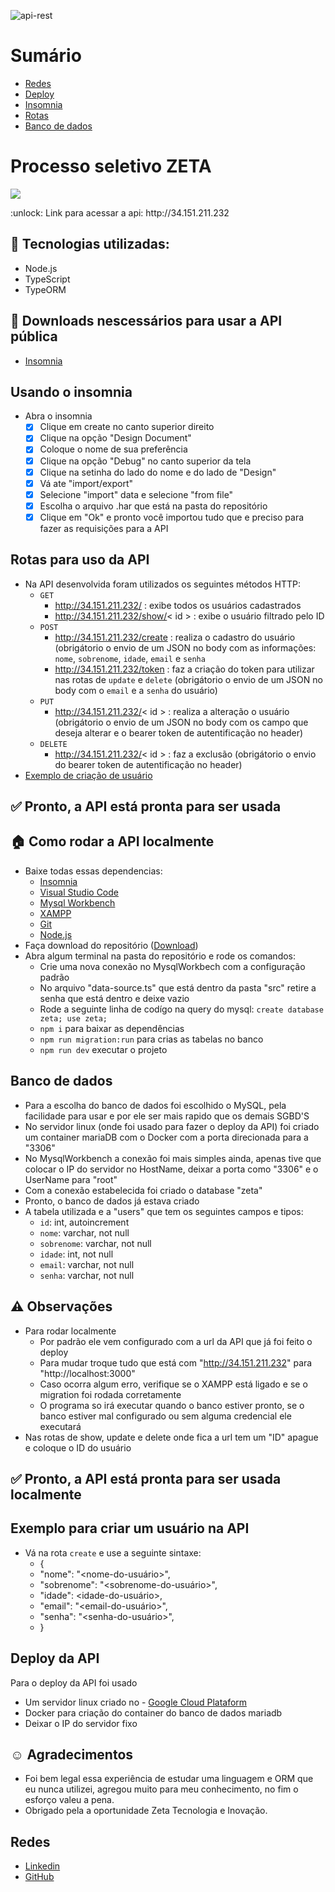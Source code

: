 ![api-rest](https://user-images.githubusercontent.com/96646020/222029250-7e003bc3-d551-40aa-b934-f0d85af9dcb1.png)

# Sumário
- [Redes](https://github.com/Curtixx/zeta-processo-seletivo#redes)
- [Deploy](https://github.com/Curtixx/zeta-processo-seletivo#deploy-da-api)
- [Insomnia](https://github.com/Curtixx/zeta-processo-seletivo#usando-o-insomnia)
- [Rotas](https://github.com/Curtixx/zeta-processo-seletivo#rotas-para-uso-da-api)
- [Banco de dados](https://github.com/Curtixx/zeta-processo-seletivo#banco-de-dados)
# Processo seletivo ZETA
<p>
<img src="http://img.shields.io/static/v1?label=STATUS&message=PRONTA%20PRA%20USO&color=GREEN&style=for-the-badge"/>
</p>
:unlock: Link para acessar a api: http://34.151.211.232

## :open_file_folder: Tecnologias utilizadas:
- Node.js
- TypeScript
- TypeORM

## :hammer: Downloads nescessários para usar a API pública
- <a href="https://insomnia.rest/download">Insomnia</a>




## Usando o insomnia

- Abra o insomnia
  - [x] Clique em create no canto superior direito
  - [x] Clique na opção "Design Document"
  - [x] Coloque o nome de sua preferência
  - [x] Clique na opção "Debug" no canto superior da tela
  - [x] Clique na setinha do lado do nome e do lado de "Design"
  - [x] Vá ate "import/export"
  - [x] Selecione "import" data e selecione "from file"
  - [x] Escolha o arquivo .har que está na pasta do repositório
  - [x] Clique em "Ok" e pronto você importou tudo que e preciso para fazer as requisições para a API

## Rotas para uso da API

- Na API desenvolvida foram utilizados os seguintes métodos HTTP:
  - `GET`
    - http://34.151.211.232/ : exibe todos os usuários cadastrados
    - http://34.151.211.232/show/< id > : exibe o usuário filtrado pelo ID
  - `POST`
    - http://34.151.211.232/create : realiza o cadastro do usuário (obrigátorio o envio de um JSON no body com as informações: `nome`, `sobrenome`, `idade`, `email` e `senha`
    - http://34.151.211.232/token : faz a criação do token para utilizar nas rotas de `update` e `delete` (obrigátorio o envio de um JSON no body com o `email` e a `senha` do usuário)
  - `PUT`
    - http://34.151.211.232/< id > : realiza a alteração o usuário (obrigátorio o envio de um JSON no body com os campo que deseja alterar e o bearer token de autentificação no header)
  - `DELETE`
    - http://34.151.211.232/< id > : faz a exclusão (obrigátorio o envio do bearer token de autentificação no header)
- [Exemplo de criação de usuário](https://github.com/Curtixx/zeta-processo-seletivo#exemplo-para-criar-um-usuario-na-api)
## :white_check_mark: Pronto, a API está pronta para ser usada 


## :house: Como rodar a API localmente
- Baixe todas essas dependencias:
  - <a href="https://insomnia.rest/download">Insomnia</a>
  - <a href="https://code.visualstudio.com/download">Visual Studio Code</a>
  - <a href="https://dev.mysql.com/downloads/workbench/">Mysql Workbench</a>
  - <a href="https://www.apachefriends.org/download.html">XAMPP</a>
  - <a href="https://git-scm.com/download/win">Git</a>
  - <a href="https://nodejs.org/en/">Node.js</a>
- Faça download do repositório (<a href="https://github.com/Curtixx/zeta-processo-seletivo">Download</a>)
- Abra algum terminal na pasta do repositório e rode os comandos:
  - Crie uma nova conexão no MysqlWorkbech com a configuração padrão
  - No arquivo "data-source.ts" que está dentro da pasta "src" retire a senha que está dentro e deixe vazio
  - Rode a seguinte linha de codígo na query do mysql: `create database zeta; use zeta;`
  - `npm i` para baixar as dependências
  - `npm run migration:run` para crias as tabelas no banco
  - `npm run dev` executar o projeto
  
## Banco de dados
- Para a escolha do banco de dados foi escolhido o MySQL, pela facilidade para usar e por ele ser mais rapido que os demais SGBD'S
- No servidor linux (onde foi usado para fazer o deploy da API) foi criado um container mariaDB com o Docker com a porta direcionada para a "3306"
- No MysqlWorkbench a conexão foi mais simples ainda, apenas tive que colocar o IP do servidor no HostName, deixar a porta como "3306" e o UserName para "root"
- Com a conexão estabelecida foi criado o database "zeta"
- Pronto, o banco de dados já estava criado
- A tabela utilizada e a "users" que tem os seguintes campos e tipos:
  - `id`: int, autoincrement
  - `nome`: varchar, not null
  - `sobrenome`: varchar, not null
  - `idade`: int, not null
  - `email`: varchar, not null
  - `senha`: varchar, not null

## :warning: Observações
- Para rodar localmente
  - Por padrão ele vem configurado com a url da API que já foi feito o deploy
  - Para mudar troque tudo que está com "http://34.151.211.232" para "http://localhost:3000"
  - Caso ocorra algum erro, verifique se o XAMPP está ligado e se o migration foi rodada corretamente
  - O programa so irá executar quando o banco estiver pronto, se o banco estiver mal configurado ou sem alguma credencial ele 
  executará
- Nas rotas de show, update e delete onde fica a url tem um "ID" apague e coloque o ID do usuário 

##

## :white_check_mark: Pronto, a API está pronta para ser usada localmente

## Exemplo para criar um usuário na API

- Vá na rota `create` e use a seguinte sintaxe:
  - {
   - "nome": "<nome-do-usuário>",
   - "sobrenome": "<sobrenome-do-usuário>",
   - "idade": <idade-do-usuário>,
   - "email": "<email-do-usuário>",
   - "senha": "<senha-do-usuário>",
  - }

## Deploy da API
Para o deploy da API foi usado
  - Um servidor linux criado no - <a href="https://cloud.google.com/?utm_source=google&utm_medium=cpc&utm_campaign=latam-BR-all-pt-dr-BKWS-all-all-trial-e-dr-1605194-LUAC0010101&utm_content=text-ad-none-any-DEV_c-CRE_512285710734-ADGP_Hybrid%20%7C%20BKWS%20-%20EXA%20%7C%20Txt%20~%20GCP_General-KWID_43700062788251524-kwd-301173107504&utm_term=KW_google%20cloud%20platform-ST_Google%20Cloud%20Platform&gclid=Cj0KCQiA6fafBhC1ARIsAIJjL8lpKfKSJ0TI3EO_myQIjJpj9zWIVfRijP8b7VkrQxQOVpqtKY6Vh3EaAj8hEALw_wcB&gclsrc=aw.ds&hl=pt-br">Google Cloud Plataform</a>
  - Docker para criação do container do banco de dados mariadb
  - Deixar o IP do servidor fixo
  
## :relaxed: Agradecimentos
- Foi bem legal essa experiência de estudar uma linguagem e ORM que eu nunca utilizei, agregou muito para meu conhecimento, no fim o esforço valeu a pena.
- Obrigado pela a oportunidade Zeta Tecnologia e Inovação.

## Redes
- <a href="https://www.linkedin.com/in/henrique-curtis-26325822a/">Linkedin</a>
- <a href="https://github.com/Curtixx">GitHub</a>

